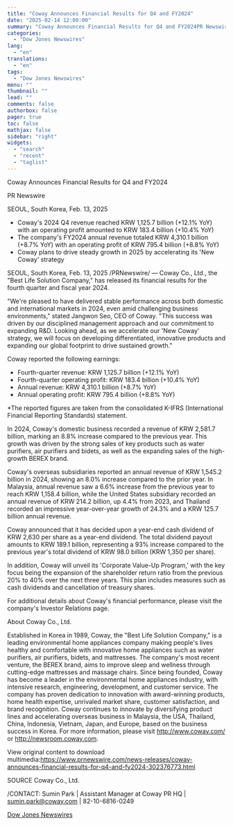 ```yaml
---
title: "Coway Announces Financial Results for Q4 and FY2024"
date: "2025-02-14 12:00:00"
summary: "Coway Announces Financial Results for Q4 and FY2024PR NewswireSEOUL, South Korea, Feb. 13, 2025Coway's 2024 Q4 revenue reached KRW 1,125.7 billion (+12.1% YoY) with an operating profit amounted to KRW 183.4 billion (+10.4% YoY) The company's FY2024 annual revenue totaled KRW 4,310.1 billion (+8.7% YoY) with an operating profit of..."
categories:
  - "Dow Jones Newswires"
lang:
  - "en"
translations:
  - "en"
tags:
  - "Dow Jones Newswires"
menu: ""
thumbnail: ""
lead: ""
comments: false
authorbox: false
pager: true
toc: false
mathjax: false
sidebar: "right"
widgets:
  - "search"
  - "recent"
  - "taglist"
---
```


Coway Announces Financial Results for Q4 and FY2024

PR Newswire

SEOUL, South Korea, Feb. 13, 2025

* Coway's 2024 Q4 revenue reached KRW 1,125.7 billion (+12.1% YoY) with an operating profit amounted to KRW 183.4 billion (+10.4% YoY)
* The company's FY2024 annual revenue totaled KRW 4,310.1 billion (+8.7% YoY) with an operating profit of KRW 795.4 billion (+8.8% YoY)
* Coway plans to drive steady growth in 2025 by accelerating its 'New Coway' strategy

SEOUL, South Korea, Feb. 13, 2025 /PRNewswire/ — Coway Co., Ltd., the "Best Life Solution Company," has released its financial results for the fourth quarter and fiscal year 2024.

"We're pleased to have delivered stable performance across both domestic and international markets in 2024, even amid challenging business environments," stated Jangwon Seo, CEO of Coway. "This success was driven by our disciplined management approach and our commitment to expanding R&D. Looking ahead, as we accelerate our 'New Coway' strategy, we will focus on developing differentiated, innovative products and expanding our global footprint to drive sustained growth."

Coway reported the following earnings:

* Fourth-quarter revenue: KRW 1,125.7 billion (+12.1% YoY)
* Fourth-quarter operating profit: KRW 183.4 billion (+10.4% YoY)
* Annual revenue: KRW 4,310.1 billion (+8.7% YoY)
* Annual operating profit: KRW 795.4 billion (+8.8% YoY)

\*The reported figures are taken from the consolidated K-IFRS (International   
Financial Reporting Standards) statement.

In 2024, Coway's domestic business recorded a revenue of KRW 2,581.7 billion, marking an 8.8% increase compared to the previous year. This growth was driven by the strong sales of key products such as water purifiers, air purifiers and bidets, as well as the expanding sales of the high-growth BEREX brand.

Coway's overseas subsidiaries reported an annual revenue of KRW 1,545.2 billion in 2024, showing an 8.0% increase compared to the prior year. In Malaysia, annual revenue saw a 6.6% increase from the previous year to reach KRW 1,158.4 billion, while the United States subsidiary recorded an annual revenue of KRW 214.2 billion, up 4.4% from 2023, and Thailand recorded an impressive year-over-year growth of 24.3% and a KRW 125.7 billion annual revenue.

Coway announced that it has decided upon a year-end cash dividend of KRW 2,630 per share as a year-end dividend. The total dividend payout amounts to KRW 189.1 billion, representing a 93% increase compared to the previous year's total dividend of KRW 98.0 billion (KRW 1,350 per share).

In addition, Coway will unveil its 'Corporate Value-Up Program,' with the key focus being the expansion of the shareholder return ratio from the previous 20% to 40% over the next three years. This plan includes measures such as cash dividends and cancellation of treasury shares.

For additional details about Coway's financial performance, please visit the company's Investor Relations page.

About Coway Co., Ltd.

Established in Korea in 1989, Coway, the "Best Life Solution Company," is a leading environmental home appliances company making people's lives healthy and comfortable with innovative home appliances such as water purifiers, air purifiers, bidets, and mattresses. The company's most recent venture, the BEREX brand, aims to improve sleep and wellness through cutting-edge mattresses and massage chairs. Since being founded, Coway has become a leader in the environmental home appliances industry, with intensive research, engineering, development, and customer service. The company has proven dedication to innovation with award-winning products, home health expertise, unrivaled market share, customer satisfaction, and brand recognition. Coway continues to innovate by diversifying product lines and accelerating overseas business in Malaysia, the USA, Thailand, China, Indonesia, Vietnam, Japan, and Europe, based on the business success in Korea. For more information, please visit http://www.coway.com/ or http://newsroom.coway.com.

View original content to download multimedia:https://www.prnewswire.com/news-releases/coway-announces-financial-results-for-q4-and-fy2024-302376773.html

SOURCE Coway Co., Ltd.

/CONTACT: Sumin Park | Assistant Manager at Coway PR HQ | sumin.park@coway.com | 82-10-6816-0249

[Dow Jones Newswires](https://www.tradingview.com/news/DJN_DN20250213018520:0/)
